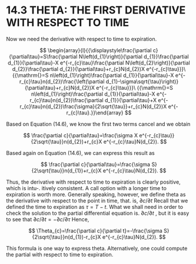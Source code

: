 # 14.3 THETA: THE FIRST DERIVATIVE WITH RESPECT TO TIME

Now we need the derivative with respect to time to expiration.

$$
\begin{array}{l}{{\displaystyle\frac{\partial c}{\partial\tau}=S\frac{\partial N\left(d_{1}\right)}{\partial d_{1}}\frac{\partial d_{1}}{\partial\tau}-X e^{-r_{c}\tau}\frac{\partial N\left(d_{2}\right)}{\partial d_{2}}\frac{\partial d_{2}}{\partial\tau}+r_{c}N(d_{2})X e^{-r_{c}\tau}}}\ {{\mathrm{}=S n\left(d_{1}\right)\frac{\partial d_{1}}{\partial\tau}-X e^{-r_{c}\tau}n(d_{2})\frac{\left(\partial d_{1}-\sigma\sqrt{\tau}\right)}{\partial\tau}+r_{c}N(d_{2})X e^{-r_{c}\tau}}}\ {{\mathrm{}=S n\left(d_{1}\right)\frac{\partial d_{1}}{\partial\tau}-X e^{-r_{c}\tau}n(d_{2})\frac{\partial d_{1}}{\partial\tau}+X e^{-r_{c}\tau}n(d_{2})\frac{\sigma}{2\sqrt{\tau}}+r_{c}N(d_{2})X e^{-r_{c}\tau}.}}\end{array}
$$

Based on Equation (14.6), we know the first two terms cancel and we obtain

$$
\frac{\partial c}{\partial\tau}=\frac{\sigma X e^{-r_{c}\tau}}{2\sqrt{\tau}}n(d_{2})+r_{c}X e^{-r_{c}\tau}N(d_{2}).
$$

Based again on Equation (14.6), we can express this result as

$$
\frac{\partial c}{\partial\tau}=\frac{\sigma S}{2\sqrt{\tau}}n(d_{1})+r_{c}X e^{-r_{c}\tau}N(d_{2}).
$$

Thus, the derivative with respect to time to expiration is clearly positive, which is intu-. itively consistent. A call option with a longer time to expiration is worth more. Generally speaking, however, we define theta as the derivative with respect to the point in time, that. is, $\partial c/\partial t$ Recall that we defined the time to expiration as $\tau=T-t.$ What we shall need in order to check the solution to the partial differential equation is. $\partial c/\partial t$ , but it is easy to see that $\partial c/\partial t=-\partial c/\partial\tau$ Hence,

$$
\Theta_{c}=\frac{\partial c}{\partial t}=-\frac{\sigma S}{2\sqrt{\tau}}n(d_{1})-r_{c}X e^{-r_{c}\tau}N(d_{2}).
$$

This formula is one way to express theta. Alternatively, one could compute the partial with respect to time to expiration.
